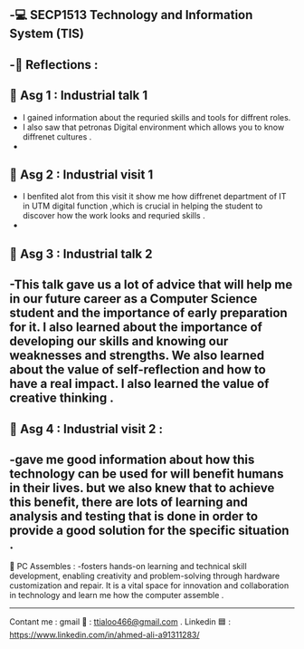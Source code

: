 -💻 SECP1513 Technology and Information System (TIS) 
-
-📁 Reflections :
-
🔗 Asg 1 : Industrial talk 1 
-
- I gained information about the requried skills and tools for diffrent roles.
- I also saw that petronas Digital environment which allows you to know diffrenet cultures .
 - 
🔗 Asg 2 : Industrial visit 1 
-
- I benfited alot from this visit it show me how diffrenet department of IT in UTM  digital function ,which is crucial in helping the student to discover how the work looks and requried skills .
-
🔗 Asg 3 : Industrial talk 2
-
-This talk gave us a lot of advice that will help me in our future career as a Computer Science
student and the importance of early preparation for it. I also learned about the importance
of developing our skills and knowing our weaknesses and strengths. We also learned about
the value of self-reflection and how to have a real impact. I also learned the value of
creative thinking .
-
🔗 Asg 4 : Industrial visit 2 :
-
-gave me good information about how this technology can be used for will benefit humans in their lives. but we also
knew that to achieve this benefit, there are lots of learning and analysis and testing that is done in order to provide a good solution  for the specific situation  .
-
🔗 PC Assembles : 
-fosters hands-on learning and technical skill development, enabling creativity and problem-solving through hardware customization and repair. It is a vital space for innovation and collaboration in technology and learn me how the computer assemble . 

----------------------------------------------------------------------
Contant me  : 
gmail    📧 : ttialoo466@gmail.com . 
Linkedin  🟦 : https://www.linkedin.com/in/ahmed-ali-a91311283/ 





